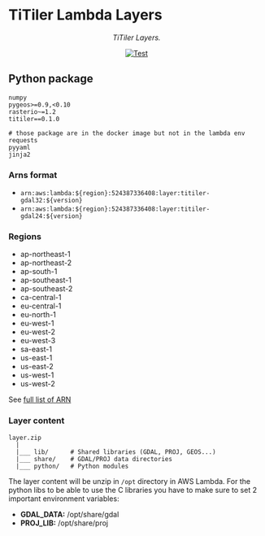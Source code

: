 # TiTiler Lambda Layers

<p align="center">
  <em>TiTiler Layers.</em>
</p>
<p align="center">
  <a href="https://github.com/lambgeo/titiler-layer/actions?query=workflow%3ACI" target="_blank">
      <img src="https://github.com/lambgeo/titiler-layer/workflows/CI/badge.svg" alt="Test">
  </a>
</p>

## Python package

```
numpy
pygeos>=0.9,<0.10
rasterio~=1.2
titiler==0.1.0

# those package are in the docker image but not in the lambda env
requests
pyyaml
jinja2
```

### Arns format

- `arn:aws:lambda:${region}:524387336408:layer:titiler-gdal32:${version}`
- `arn:aws:lambda:${region}:524387336408:layer:titiler-gdal24:${version}`

### Regions
- ap-northeast-1
- ap-northeast-2
- ap-south-1
- ap-southeast-1
- ap-southeast-2
- ca-central-1
- eu-central-1
- eu-north-1
- eu-west-1
- eu-west-2
- eu-west-3
- sa-east-1
- us-east-1
- us-east-2
- us-west-1
- us-west-2

See [full list of ARN](/arns.json)

### Layer content

```
layer.zip
  |
  |___ lib/      # Shared libraries (GDAL, PROJ, GEOS...)
  |___ share/    # GDAL/PROJ data directories
  |___ python/   # Python modules
```

The layer content will be unzip in `/opt` directory in AWS Lambda. For the python libs to be able to use the C libraries you have to make sure to set 2 important environment variables:

- **GDAL_DATA:** /opt/share/gdal
- **PROJ_LIB:** /opt/share/proj
